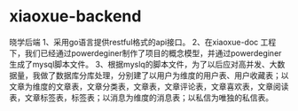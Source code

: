 # xiaoxue-backend
晓学后端
1、采用go语言提供restful格式的api接口。
2、在xiaoxue-doc 工程下，我们已经通过powerdeginer制作了项目的概念模型，并通过powerdeginer生成了mysql脚本文件。
3、根据myslq的脚本文件，为了以后应对高并发、大数据量，我做了数据库分库处理，分别建了以用户为维度的用户表、用户收藏表；以文章为维度的文章表，文章分类表，文章表，文章评论表，文章喜欢表，文章阅读表，文章标签表，标签表；以消息为维度的消息表；以私信为唯独的私信表。
